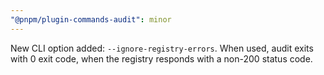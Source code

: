 ```yaml
---
"@pnpm/plugin-commands-audit": minor
---
```


New CLI option added: `--ignore-registry-errors`. When used, audit exits with 0 exit code, when the registry responds with a non-200 status code.
